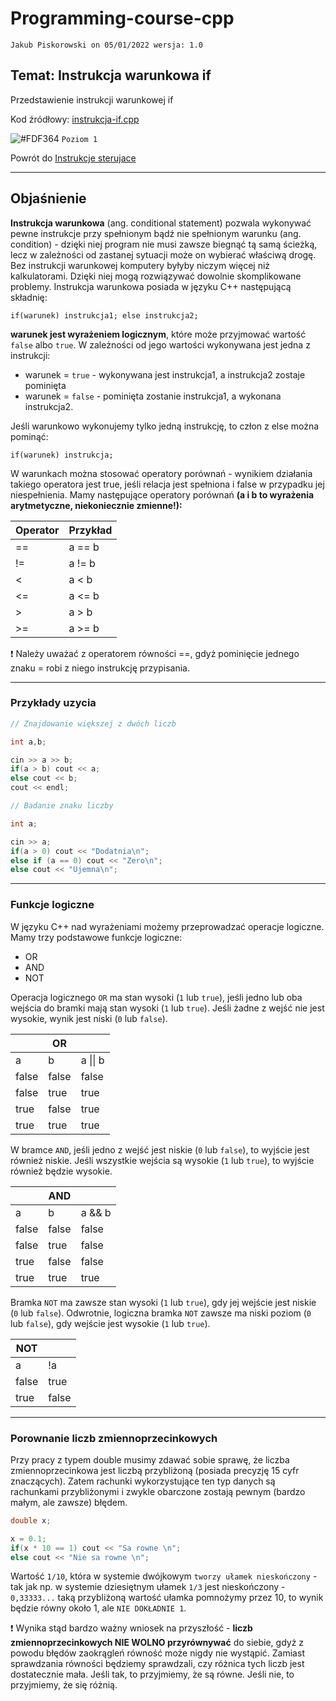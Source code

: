 # Programming-course-cpp

`Jakub Piskorowski on 05/01/2022 wersja: 1.0`

## Temat: Instrukcja warunkowa if

Przedstawienie instrukcji warunkowej if

Kod źródłowy: [instrukcja-if.cpp](instrukcja-if.cpp)

![#FDF364](https://via.placeholder.com/15/FDF364/000000?text=+) `Poziom 1` 

Powrót do [Instrukcje sterujace](/1-programowanie-strukturalne/1-2-instrukcje-sterujace/README.md)

---

## Objaśnienie

**Instrukcja warunkowa** (ang. conditional statement) pozwala wykonywać pewne instrukcje przy spełnionym bądź nie spełnionym warunku (ang. condition) - dzięki niej program nie musi zawsze biegnąć tą samą ścieżką, lecz w zależności od zastanej sytuacji może on wybierać właściwą drogę. Bez instrukcji warunkowej komputery byłyby niczym więcej niż kalkulatorami. Dzięki niej mogą rozwiązywać dowolnie skomplikowane problemy. Instrukcja warunkowa posiada w języku C++ następującą składnię:

```text
if(warunek) instrukcja1; else instrukcja2;
```

**warunek jest wyrażeniem logicznym**, które może przyjmować wartość `false` albo `true`. W zależności od jego wartości wykonywana jest jedna z instrukcji:

- warunek = `true` - wykonywana jest instrukcja1, a instrukcja2 zostaje pominięta
- warunek = `false` - pominięta zostanie instrukcja1, a wykonana instrukcja2.

Jeśli warunkowo wykonujemy tylko jedną instrukcję, to człon z else można pominąć:

```text
if(warunek) instrukcja;
```

W warunkach można stosować operatory porównań - wynikiem działania takiego operatora jest true, jeśli relacja jest spełniona i false w przypadku jej niespełnienia. Mamy następujące operatory porównań **(a i b to wyrażenia arytmetyczne, niekoniecznie zmienne!):**

| Operator  | Przykład |
| --------- | -------- |
| ==        | a == b  |
| !=    | a != b    |
| <     | a < b     |
| <=    | a <= b    |
| >     | a > b     |
| >=    | a >= b    |

:exclamation: Należy uważać z operatorem równości ==, gdyż pominięcie jednego znaku = robi z niego instrukcję przypisania.

---

### Przykłady uzycia

```cpp
// Znajdowanie większej z dwóch liczb

int a,b;

cin >> a >> b;
if(a > b) cout << a;
else cout << b;
cout << endl;    

```

```cpp
// Badanie znaku liczby

int a;

cin >> a;
if(a > 0) cout << "Dodatnia\n";
else if (a == 0) cout << "Zero\n";
else cout << "Ujemna\n";

```

---

### Funkcje logiczne

W języku C++ nad wyrażeniami możemy przeprowadzać operacje logiczne. Mamy trzy podstawowe funkcje logiczne:

- OR
- AND
- NOT

Operacja logicznego `OR` ma stan wysoki (`1` lub `true`), jeśli jedno lub oba wejścia do bramki mają stan wysoki (`1` lub `true`). Jeśli żadne z wejść nie jest wysokie, wynik jest niski (`0` lub `false`).

|  | OR | |
| --- | --- | --- |
| a | b | a \|\| b |
| false | false | false |
| false | true |true |
| true | false | true |
| true | true | true |

W bramce `AND`, jeśli jedno z wejść jest niskie (`0` lub `false`), to wyjście jest również niskie. Jeśli wszystkie wejścia są wysokie (`1` lub `true`), to wyjście również będzie wysokie.

|  | AND| |
| --- | --- | --- |
| a | b | a && b |
| false | false | false |
| false | true | false |
| true | false | false |
| true |true | true |

Bramka `NOT` ma zawsze stan wysoki (`1` lub `true`), gdy jej wejście jest niskie (`0` lub `false`). Odwrotnie, logiczna bramka `NOT` zawsze ma niski poziom (`0` lub `false`), gdy wejście jest wysokie (`1` lub `true`).

| NOT | |
| --- | --- |
| a | !a |
|false |true |
| true | false |

---

### Porownanie liczb zmiennoprzecinkowych

Przy pracy z typem double musimy zdawać sobie sprawę, że liczba zmiennoprzecinkowa jest liczbą przybliżoną (posiada precyzję 15 cyfr znaczących). Zatem rachunki wykorzystujące ten typ danych są rachunkami przybliżonymi i zwykle obarczone zostają pewnym (bardzo małym, ale zawsze) błędem.

```cpp
double x;

x = 0.1;
if(x * 10 == 1) cout << "Sa rowne \n";
else cout << "Nie sa rowne \n";
```

Wartość ``1/10``, która w systemie dwójkowym `tworzy ułamek nieskończony` - tak jak np. w systemie dziesiętnym ułamek `1/3` jest nieskończony - `0,33333...` taką przybliżoną wartość ułamka pomnożymy przez 10, to wynik będzie równy około 1, ale ``NIE DOKŁADNIE 1``.

:exclamation: Wynika stąd bardzo ważny wniosek na przyszłość - **liczb zmiennoprzecinkowych NIE WOLNO przyrównywać** do siebie, gdyż z powodu błędów zaokrągleń równość może nigdy nie wystąpić. Zamiast sprawdzania równości będziemy sprawdzali, czy różnica tych liczb jest dostatecznie mała. Jeśli tak, to przyjmiemy, że są równe. Jeśli nie, to przyjmiemy, że się różnią.
